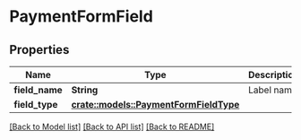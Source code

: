 # PaymentFormField

## Properties

Name | Type | Description | Notes
------------ | ------------- | ------------- | -------------
**field_name** | **String** | Label name | 
**field_type** | [**crate::models::PaymentFormFieldType**](PaymentFormFieldType.md) |  | 

[[Back to Model list]](../README.md#documentation-for-models) [[Back to API list]](../README.md#documentation-for-api-endpoints) [[Back to README]](../README.md)


